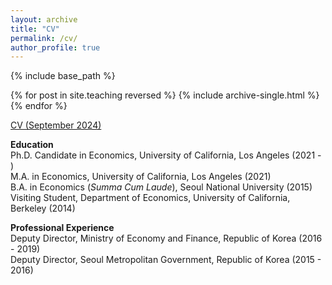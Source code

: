 ```yaml
---
layout: archive
title: "CV"
permalink: /cv/
author_profile: true
---
```


{% include base_path %}

{% for post in site.teaching reversed %}
  {% include archive-single.html %}
{% endfor %}

[CV (September 2024)](https://younghoon-econ.github.io/Sep2024_CV.pdf)

**Education**<br>
<span class="indent"> Ph.D. Candidate in Economics, University of California, Los Angeles (2021 - )</span><br>
<span class="indent"> M.A. in Economics, University of California, Los Angeles (2021)</span><br>
<span class="indent"> B.A. in Economics (<em>Summa Cum Laude</em>), Seoul National University (2015)</span><br>
<span class="indent"> Visiting Student, Department of Economics, University of California, Berkeley (2014)</span><br>
<!-- <span class="indent"> Visiting Student, Department of Economics, University of California, Berkeley (2014)</span> -->

**Professional Experience**<br>
<span class="indent"> Deputy Director, Ministry of Economy and Finance, Republic of Korea (2016 - 2019)</span><br>
<span class="indent"> Deputy Director, Seoul Metropolitan Government, Republic of Korea (2015 - 2016)</span>
